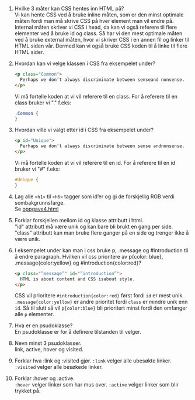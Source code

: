 1. Hvilke 3 måter kan CSS hentes inn HTML på?  
   Vi kan hente CSS ved å bruke inline måten, som er den minst optimale måten fordi man må skrive CSS på hver element man vil endre på. Internal måten skriver vi CSS i head, da kan vi også referere til flere elementer ved å bruke id og class. Så har vi den mest optimale måten ved å bruke external måten, hvor vi skriver CSS i en annen fil og linker til HTML siden vår. Dermed kan vi også bruke CSS koden til å linke til flere HTML sider.

2. Hvordan kan vi velge klassen i CSS fra eksempelet under?

   ```html
   <p class="Common">
     Perhaps we don’t always discriminate between senseand nonsense.
   </p>
   ```

   Vi må fortelle koden at vi vil referere til en class. For å referere til en class bruker vi "." f.eks:

   ```css
   .Common {
   }
   ```

3. Hvordan ville vi valgt etter id i CSS fra eksempelet under?

   ```html
   <p id="Unique">
     Perhaps we don’t always discriminate between sense andnonsense.
   </p>
   ```

   Vi må fortelle koden at vi vil referere til en id. For å referere til en id bruker vi "#" f.eks:

   ```css
   #Unique {
   }
   ```

4. Lag alle `<h1>` til `<h6>` tagger som id’er og gi de forskjellig RGB verdi sombakgrunnsfarge.  
   Se [oppgave4.html](oppgave4.html)

5. Forklar forskjellen mellom id og klasse attributt i html.  
   "id" attributt må være unik og kan bare bli brukt en gang per side. "class" attributt kan man bruke flere ganger på en side og trenger ikke å være unik.

6. I eksempelet under kan man i css bruke p, .message og #introduction til å endre paragraph. Hvilken vil css prioritere av p{color: blue}, .message{color:yellow} og #introduction{color:red}?

   ```html
   <p class="”message”" id="”introduction”">
     HTML is about content and CSS isabout style.
   </p>
   ```

   CSS vil prioritere `#introduction{color:red}` først fordi `id` er mest unik. `.message{color:yellow}` er andre prioritet fordi `class` er mindre unik enn `id`. Så til slutt så vil `p{color:blue}` bli prioritert minst fordi den omfanger alle `p` elementer.

7. Hva er en psudoklasse?  
   En psudoklasse er for å definere tilstanden til velger.

8. Nevn minst 3 psudoklasser.  
   link, active, hover og visited.

9. Forklar hva :link og :visited gjør.
   `:link` velger alle ubesøkte linker. `:visited` velger alle besøkede linker.

10. Forklar :hover og :active.  
    `:hover` velger linker som har mus over. `:active` velger linker som blir trykket på.
